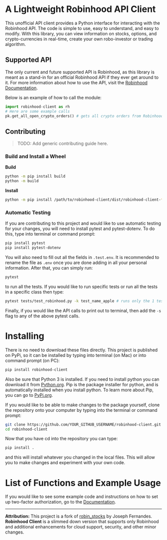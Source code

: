 # A Lightweight Robinhood API Client

This unofficial API client provides a Python interface for interacting with the Robinhood API. The code is simple to use, easy to understand, and easy to modify. With this library, you can view information on stocks, options, and crypto-currencies in real-time, create your own robo-investor or trading algorithm.

## Supported API

The only current and future supported API is Robinhood, as this library is meant as a stand-in for an official Robinhood API if they ever get around to it. For more information about how to use the API, visit the [Robinhood Documentation](Robinhood.rst).

Below is an example of how to call the module:

```python
import robinhood-client as rh
# Here are some example calls
pk.get_all_open_crypto_orders() # gets all crypto orders from Robinhood
```

## Contributing

> TODO: Add generic contributing guide here.

### Build and Install a Wheel

**Build**
```bash
python -m pip install build
python -m build
```

**Install**
```bash
python -m pip install /path/to/robinhood-client/dist/robinhood-client-*.whl
```


### Automatic Testing


If you are contributing to this project and would like to use automatic testing for your changes, you will need to install pytest and pytest-dotenv. To do this, type into terminal or command prompt:


```bash
pip install pytest
pip install pytest-dotenv
```


You will also need to fill out all the fields in `.test.env`. It is recommended to rename the file as `.env` once you are done adding in all your personal information. After that, you can simply run:


```bash
pytest
```


to run all the tests. If you would like to run specific tests or run all the tests in a specific class then type:

```bash
pytest tests/test_robinhood.py -k test_name_apple # runs only the 1 test
```


Finally, if you would like the API calls to print out to terminal, then add the `-s` flag to any of the above pytest calls.


# Installing

There is no need to download these files directly. This project is published on PyPi, so it can be installed by typing into terminal (on Mac) or into command prompt (on PC):

```bash
pip install robinhood-client
```

Also be sure that Python 3 is installed. If you need to install python you can download it from [Python.org](https://www.python.org/downloads/). Pip is the package installer for python, and is automatically installed when you install python. To learn more about Pip, you can go to [PyPi.org](https://pypi.org/project/pip/).

If you would like to be able to make changes to the package yourself, clone the repository onto your computer by typing into the terminal or command prompt:

```bash
git clone https://github.com/YOUR_GITHUB_USERNAME/robinhood-client.git
cd robinhood-client
```

Now that you have cd into the repository you can type:

```bash
pip install .
```

and this will install whatever you changed in the local files. This will allow you to make changes and experiment with your own code.


# List of Functions and Example Usage

If you would like to see some example code and instructions on how to set up two-factor authorization, go to the [Documentation](Robinhood.rst).

---

**Attribution:** This project is a fork of [robin_stocks](https://github.com/jmfernandes/robin_stocks) by Joseph Fernandes. **Robinhood Client** is a slimmed down version that supports only Robinhood and additional enhancements for cloud support, security, and other minor changes.
